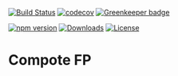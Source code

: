 [![Build Status](https://travis-ci.org/vdsabev/compote-fp.svg)](https://travis-ci.org/vdsabev/compote-fp)
[![codecov](https://codecov.io/gh/vdsabev/compote-fp/branch/master/graph/badge.svg)](https://codecov.io/gh/vdsabev/compote-fp)
[![Greenkeeper badge](https://badges.greenkeeper.io/vdsabev/compote-fp.svg)](https://greenkeeper.io)

[![npm version](https://badge.fury.io/js/compote-fp.svg)](https://www.npmjs.com/package/compote-fp)
[![Downloads](https://img.shields.io/npm/dm/compote-fp.svg)](https://www.npmjs.com/package/compote-fp)
[![License](https://img.shields.io/npm/l/compote-fp.svg)](https://www.npmjs.com/package/compote-fp)

# Compote FP
